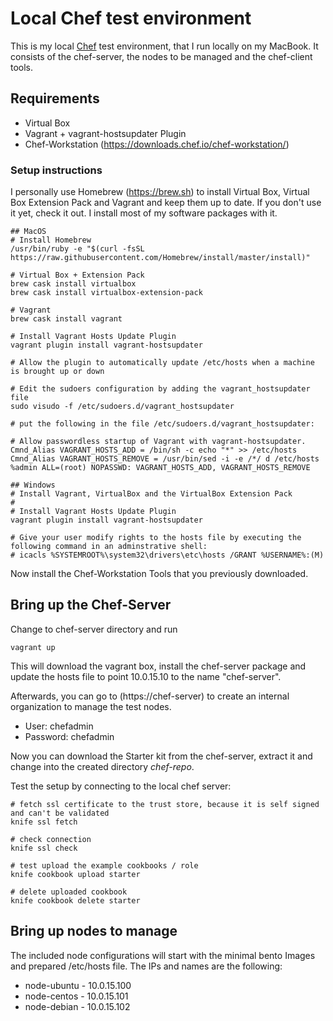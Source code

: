 # Local Chef test environment

This is my local [Chef](https://www.chef.io) test environment, that I run locally on my MacBook. It consists of the chef-server, the nodes to be managed and the chef-client tools.

## Requirements

- Virtual Box
- Vagrant + vagrant-hostsupdater Plugin
- Chef-Workstation (https://downloads.chef.io/chef-workstation/)

### Setup instructions

I personally use Homebrew (https://brew.sh) to install Virtual Box, Virtual Box Extension Pack and Vagrant and keep them up to date. If you don't use it yet, check it out. I install most of my software packages with it.

````
## MacOS
# Install Homebrew
/usr/bin/ruby -e "$(curl -fsSL https://raw.githubusercontent.com/Homebrew/install/master/install)"

# Virtual Box + Extension Pack
brew cask install virtualbox
brew cask install virtualbox-extension-pack

# Vagrant
brew cask install vagrant

# Install Vagrant Hosts Update Plugin
vagrant plugin install vagrant-hostsupdater

# Allow the plugin to automatically update /etc/hosts when a machine is brought up or down

# Edit the sudoers configuration by adding the vagrant_hostsupdater file
sudo visudo -f /etc/sudoers.d/vagrant_hostsupdater

# put the following in the file /etc/sudoers.d/vagrant_hostsupdater:

# Allow passwordless startup of Vagrant with vagrant-hostsupdater.
Cmnd_Alias VAGRANT_HOSTS_ADD = /bin/sh -c echo "*" >> /etc/hosts
Cmnd_Alias VAGRANT_HOSTS_REMOVE = /usr/bin/sed -i -e /*/ d /etc/hosts
%admin ALL=(root) NOPASSWD: VAGRANT_HOSTS_ADD, VAGRANT_HOSTS_REMOVE

## Windows
# Install Vagrant, VirtualBox and the VirtualBox Extension Pack
#
# Install Vagrant Hosts Update Plugin
vagrant plugin install vagrant-hostsupdater

# Give your user modify rights to the hosts file by executing the following command in an adminstrative shell:
# icacls %SYSTEMROOT%\system32\drivers\etc\hosts /GRANT %USERNAME%:(M)
````

Now install the Chef-Workstation Tools that you previously downloaded.


## Bring up the Chef-Server

Change to chef-server directory and run

```
vagrant up
```

This will download the vagrant box, install the chef-server package and update the hosts file to point 10.0.15.10 to the name "chef-server".

Afterwards, you can go to (https://chef-server) to create an internal organization to manage the test nodes. 

- User: chefadmin
- Password: chefadmin

Now you can download the Starter kit from the chef-server, extract it and change into the created directory *chef-repo*.

Test the setup by connecting to the local chef server:

```
# fetch ssl certificate to the trust store, because it is self signed and can't be validated
knife ssl fetch

# check connection
knife ssl check

# test upload the example cookbooks / role
knife cookbook upload starter

# delete uploaded cookbook
knife cookbook delete starter
```

## Bring up nodes to manage

The included node configurations will start with the minimal bento Images and prepared /etc/hosts file. The IPs and names are the following:

- node-ubuntu - 10.0.15.100
- node-centos - 10.0.15.101
- node-debian - 10.0.15.102
